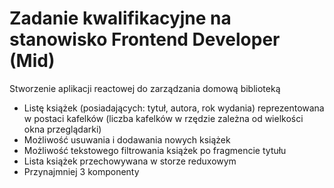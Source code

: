 # Zadanie kwalifikacyjne na stanowisko Frontend Developer (Mid)

Stworzenie aplikacji reactowej do zarządzania domową biblioteką
* Listę książek (posiadających: tytuł, autora, rok wydania) reprezentowana w postaci kafelków (liczba kafelków w rzędzie zależna od wielkości okna przeglądarki)
* Możliwość usuwania i dodawania nowych książek
* Możliwość tekstowego filtrowania książek po fragmencie tytułu
* Lista książek przechowywana w storze reduxowym
* Przynajmniej 3 komponenty
